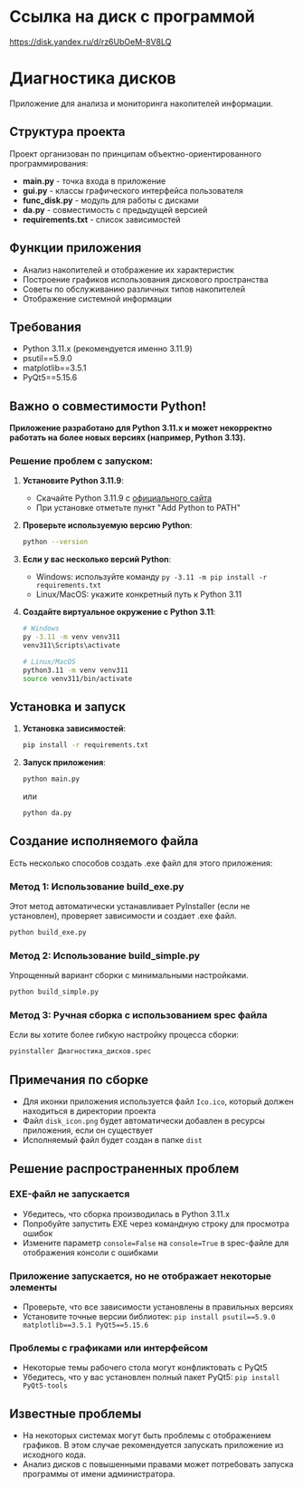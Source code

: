 # Ссылка на диск с программой 
https://disk.yandex.ru/d/rz6UbOeM-8V8LQ
# Диагностика дисков

Приложение для анализа и мониторинга накопителей информации.

## Структура проекта

Проект организован по принципам объектно-ориентированного программирования:

- **main.py** - точка входа в приложение
- **gui.py** - классы графического интерфейса пользователя
- **func_disk.py** - модуль для работы с дисками
- **da.py** - совместимость с предыдущей версией
- **requirements.txt** - список зависимостей

## Функции приложения

- Анализ накопителей и отображение их характеристик
- Построение графиков использования дискового пространства
- Советы по обслуживанию различных типов накопителей
- Отображение системной информации

## Требования

- Python 3.11.x (рекомендуется именно 3.11.9)
- psutil==5.9.0
- matplotlib==3.5.1
- PyQt5==5.15.6

## Важно о совместимости Python!

**Приложение разработано для Python 3.11.x и может некорректно работать на более новых версиях (например, Python 3.13).**

### Решение проблем с запуском:

1. **Установите Python 3.11.9**:
   - Скачайте Python 3.11.9 с [официального сайта](https://www.python.org/downloads/release/python-3119/)
   - При установке отметьте пункт "Add Python to PATH"

2. **Проверьте используемую версию Python**:
   ```bash
   python --version
   ```

3. **Если у вас несколько версий Python**:
   - Windows: используйте команду `py -3.11 -m pip install -r requirements.txt`
   - Linux/MacOS: укажите конкретный путь к Python 3.11

4. **Создайте виртуальное окружение с Python 3.11**:
   ```bash
   # Windows
   py -3.11 -m venv venv311
   venv311\Scripts\activate

   # Linux/MacOS
   python3.11 -m venv venv311
   source venv311/bin/activate
   ```

## Установка и запуск

1. **Установка зависимостей**:
   ```bash
   pip install -r requirements.txt
   ```

2. **Запуск приложения**:
   ```bash
   python main.py
   ```
   
   или
   
   ```bash
   python da.py
   ```

## Создание исполняемого файла

Есть несколько способов создать .exe файл для этого приложения:

### Метод 1: Использование build_exe.py

Этот метод автоматически устанавливает PyInstaller (если не установлен), проверяет зависимости и создает .exe файл.

```bash
python build_exe.py
```

### Метод 2: Использование build_simple.py

Упрощенный вариант сборки с минимальными настройками.

```bash
python build_simple.py
```

### Метод 3: Ручная сборка с использованием spec файла

Если вы хотите более гибкую настройку процесса сборки:

```bash
pyinstaller Диагностика_дисков.spec
```

## Примечания по сборке

- Для иконки приложения используется файл `Ico.ico`, который должен находиться в директории проекта
- Файл `disk_icon.png` будет автоматически добавлен в ресурсы приложения, если он существует
- Исполняемый файл будет создан в папке `dist`

## Решение распространенных проблем

### EXE-файл не запускается
- Убедитесь, что сборка производилась в Python 3.11.x
- Попробуйте запустить EXE через командную строку для просмотра ошибок
- Измените параметр `console=False` на `console=True` в spec-файле для отображения консоли с ошибками

### Приложение запускается, но не отображает некоторые элементы
- Проверьте, что все зависимости установлены в правильных версиях
- Установите точные версии библиотек: `pip install psutil==5.9.0 matplotlib==3.5.1 PyQt5==5.15.6`

### Проблемы с графиками или интерфейсом
- Некоторые темы рабочего стола могут конфликтовать с PyQt5
- Убедитесь, что у вас установлен полный пакет PyQt5: `pip install PyQt5-tools`

## Известные проблемы

- На некоторых системах могут быть проблемы с отображением графиков. В этом случае рекомендуется запускать приложение из исходного кода.
- Анализ дисков с повышенными правами может потребовать запуска программы от имени администратора. 
